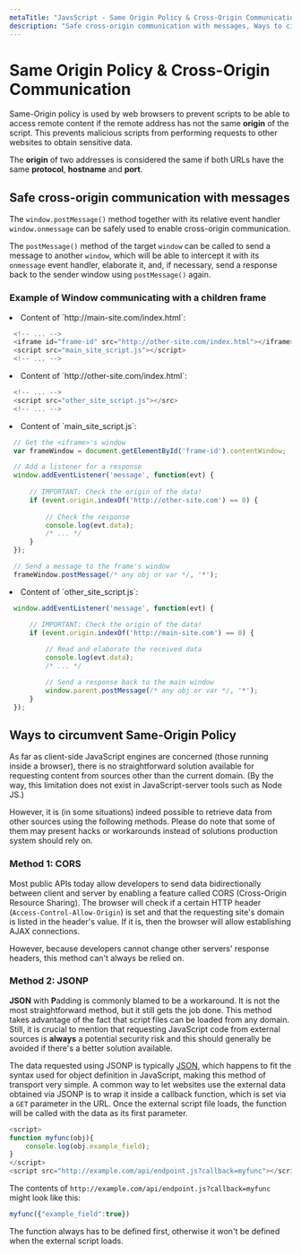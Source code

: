 ```yaml
---
metaTitle: "JavsScript - Same Origin Policy & Cross-Origin Communication"
description: "Safe cross-origin communication with messages, Ways to circumvent Same-Origin Policy"
---
```


# Same Origin Policy & Cross-Origin Communication


Same-Origin policy is used by web browsers to prevent scripts to be able to access remote content if the remote address has not the same **origin** of the script. This prevents malicious scripts from performing requests to other websites to obtain sensitive data.

The **origin** of two addresses is considered the same if both URLs have the same **protocol**, **hostname** and **port**.



## Safe cross-origin communication with messages


The `window.postMessage()` method together with its relative event handler `window.onmessage` can be safely used to enable cross-origin communication.

The `postMessage()` method of the target `window` can be called to send a message to another `window`, which will be able to intercept it with its `onmessage` event handler, elaborate it, and, if necessary, send a response back to the sender window using `postMessage()` again.

### Example of Window communicating with a children frame

<li>
Content of `http://main-site.com/index.html`:

```js
 <!-- ... -->
 <iframe id="frame-id" src="http://other-site.com/index.html"></iframe>
 <script src="main_site_script.js"></script>
 <!-- ... -->

```


</li>
<li>
Content of `http://other-site.com/index.html`:

```js
 <!-- ... -->
 <script src="other_site_script.js"></src>
 <!-- ... -->

```


</li>
<li>
Content of `main_site_script.js`:

```js
 // Get the <iframe>'s window
 var frameWindow = document.getElementById('frame-id').contentWindow;

 // Add a listener for a response
 window.addEventListener('message', function(evt) {
     
     // IMPORTANT: Check the origin of the data! 
     if (event.origin.indexOf('http://other-site.com') == 0) {
         
         // Check the response
         console.log(evt.data);
         /* ... */
     }
 });        

 // Send a message to the frame's window
 frameWindow.postMessage(/* any obj or var */, '*');

```


</li>
<li>
Content of `other_site_script.js`:

```js
 window.addEventListener('message', function(evt) { 

     // IMPORTANT: Check the origin of the data! 
     if (event.origin.indexOf('http://main-site.com') == 0) {
         
         // Read and elaborate the received data
         console.log(evt.data);
         /* ... */

         // Send a response back to the main window
         window.parent.postMessage(/* any obj or var */, '*');
     }
 });

```


</li>



## Ways to circumvent Same-Origin Policy


As far as client-side JavaScript engines are concerned (those running inside a browser), there is no straightforward solution available for requesting content from sources other than the current domain. (By the way, this limitation does not exist in JavaScript-server tools such as Node JS.)

However, it is (in some situations) indeed possible to retrieve data from other sources using the following methods. Please do note that some of them may present hacks or workarounds instead of solutions production system should rely on.

### Method 1: CORS

Most public APIs today allow developers to send data bidirectionally between client and server by enabling a feature called CORS (Cross-Origin Resource Sharing). The browser will check if a certain HTTP header (`Access-Control-Allow-Origin`) is set and that the requesting site's domain is listed in the header's value. If it is, then the browser will allow establishing AJAX connections.

However, because developers cannot change other servers' response headers, this method can't always be relied on.

### Method 2: JSONP

**JSON** with **P**adding is commonly blamed to be a workaround. It is not the most straightforward method, but it still gets the job done. This method takes advantage of the fact that script files can be loaded from any domain. Still, it is crucial to mention that requesting JavaScript code from external sources is **always** a potential security risk and this should generally be avoided if there's a better solution available.

The data requested using JSONP is typically [JSON](http://stackoverflow.com/documentation/javascript/416/json#t=201701100442325497224), which happens to fit the syntax used for object definition in JavaScript, making this method of transport very simple. A common way to let websites use the external data obtained via JSONP is to wrap it inside a callback function, which is set via a `GET` parameter in the URL. Once the external script file loads, the function will be called with the data as its first parameter.

```js
<script>
function myfunc(obj){
    console.log(obj.example_field);
}
</script>
<script src="http://example.com/api/endpoint.js?callback=myfunc"></script>

```

The contents of `http://example.com/api/endpoint.js?callback=myfunc` might look like this:

```js
myfunc({"example_field":true})

```

The function always has to be defined first, otherwise it won't be defined when the external script loads.

